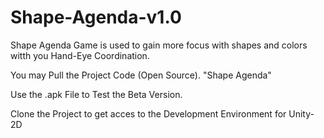 # Shape-Agenda-v1.0

Shape Agenda Game is used to gain more focus with shapes and colors witth you Hand-Eye Coordination.

You may Pull the Project Code (Open Source). "Shape Agenda"

Use the .apk File to Test the Beta Version.

Clone the Project to get acces to the Development Environment for Unity-2D